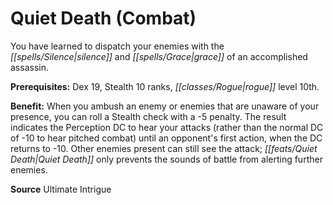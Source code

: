 ﻿---
cssclass: [feats]

---
# Quiet Death (Combat)

You have learned to dispatch your enemies with the _[[spells/Silence|silence]]_ and _[[spells/Grace|grace]]_ of an accomplished assassin.

**Prerequisites:** Dex 19, Stealth 10 ranks, _[[classes/Rogue|rogue]]_ level 10th.

**Benefit:** When you ambush an enemy or enemies that are unaware of your presence, you can roll a Stealth check with a -5 penalty. The result indicates the Perception DC to hear your attacks (rather than the normal DC of -10 to hear pitched combat) until an opponent's first action, when the DC returns to -10. Other enemies present can still see the attack; _[[feats/Quiet Death|Quiet Death]]_ only prevents the sounds of battle from alerting further enemies.

**Source** Ultimate Intrigue